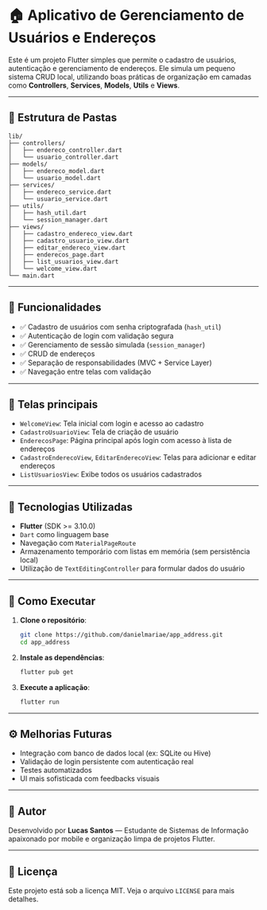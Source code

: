 # 🏠 Aplicativo de Gerenciamento de Usuários e Endereços

Este é um projeto Flutter simples que permite o cadastro de usuários, autenticação e gerenciamento de endereços. Ele simula um pequeno sistema CRUD local, utilizando boas práticas de organização em camadas como **Controllers**, **Services**, **Models**, **Utils** e **Views**.

---

## 📁 Estrutura de Pastas

```
lib/
├── controllers/
│   ├── endereco_controller.dart
│   └── usuario_controller.dart
├── models/
│   ├── endereco_model.dart
│   └── usuario_model.dart
├── services/
│   ├── endereco_service.dart
│   └── usuario_service.dart
├── utils/
│   ├── hash_util.dart
│   └── session_manager.dart
├── views/
│   ├── cadastro_endereco_view.dart
│   ├── cadastro_usuario_view.dart
│   ├── editar_endereco_view.dart
│   ├── enderecos_page.dart
│   ├── list_usuarios_view.dart
│   └── welcome_view.dart
└── main.dart
```

---

## 🚀 Funcionalidades

- ✅ Cadastro de usuários com senha criptografada (`hash_util`)
- ✅ Autenticação de login com validação segura
- ✅ Gerenciamento de sessão simulada (`session_manager`)
- ✅ CRUD de endereços
- ✅ Separação de responsabilidades (MVC + Service Layer)
- ✅ Navegação entre telas com validação

---

## 📲 Telas principais

- `WelcomeView`: Tela inicial com login e acesso ao cadastro
- `CadastroUsuarioView`: Tela de criação de usuário
- `EnderecosPage`: Página principal após login com acesso à lista de endereços
- `CadastroEnderecoView`, `EditarEnderecoView`: Telas para adicionar e editar endereços
- `ListUsuariosView`: Exibe todos os usuários cadastrados

---

## 🧠 Tecnologias Utilizadas

- **Flutter** (SDK >= 3.10.0)
- `Dart` como linguagem base
- Navegação com `MaterialPageRoute`
- Armazenamento temporário com listas em memória (sem persistência local)
- Utilização de `TextEditingController` para formular dados do usuário

---

## 🔧 Como Executar

1. **Clone o repositório**:
   ```bash
   git clone https://github.com/danielmariae/app_address.git
   cd app_address
   ```

2. **Instale as dependências**:
   ```bash
   flutter pub get
   ```

3. **Execute a aplicação**:
   ```bash
   flutter run
   ```

---

## ⚙️ Melhorias Futuras

- Integração com banco de dados local (ex: SQLite ou Hive)
- Validação de login persistente com autenticação real
- Testes automatizados
- UI mais sofisticada com feedbacks visuais

---

## 👤 Autor

Desenvolvido por **Lucas Santos** — Estudante de Sistemas de Informação apaixonado por mobile e organização limpa de projetos Flutter.

---

## 📄 Licença

Este projeto está sob a licença MIT. Veja o arquivo `LICENSE` para mais detalhes.
